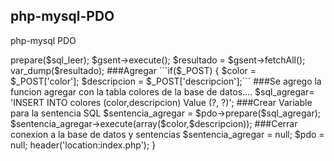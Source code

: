 ## php-mysql-PDO
php-mysql PDO


<?php

```###include_once 'conexion.php';´´´

###Leer 
```$sql_leer = 'SELECT * FROM colores';´´´

###Crear Variable
$gsent = $pdo->prepare($sql_leer);
$gsent->execute();
$resultado = $gsent->fetchAll();

var_dump($resultado);

###Agregar
 ```if($_POST) {
   $color = $_POST['color'];
   $descripcion = $_POST['descripcion'];´´´

###Se agrego la funcion agregar con la tabla colores de la base de datos....

   $sql_agregar= 'INSERT INTO colores (color,descripcion) Value (?, ?)';
   
###Crear Variable para la sentencia SQL
  $sentencia_agregar = $pdo->prepare($sql_agregar);
  $sentencia_agregar->execute(array($color,$descripcion));

  ###Cerrar conexion a la base de datos y sentencias
  $sentencia_agregar = null;
  $pdo = null;  
  header('location:index.php');
 }
